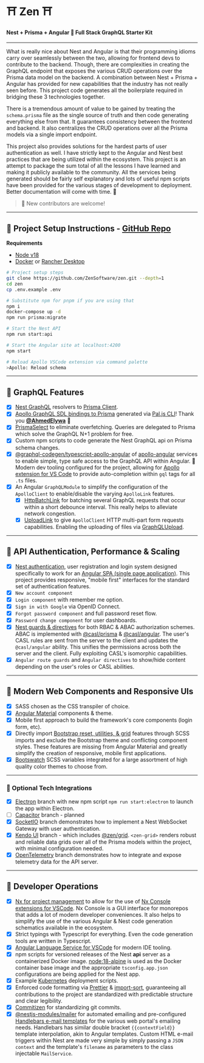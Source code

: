 # ⛩ Zen ⛩

#### Nest + Prisma + Angular 🏮 Full Stack GraphQL Starter Kit

---

What is really nice about Nest and Angular is that their programming idioms carry over seamlessly between the two, allowing for frontend devs to contribute to the backend. Though, there are complexities in creating the GraphQL endpoint that exposes the various CRUD operations over the Prisma data model on the backend.  A combination between Nest + Prisma + Angular has provided for new capabilities that the industry has not really seen before. This project code generates all the boilerplate required in bridging these 3 technologies together.

There is a tremendous amount of value to be gained by treating the `schema.prisma` file as the single source of truth and then code generating everything else from that. It guarantees consistency between the frontend and backend. It also centralizes the CRUD operations over all the Prisma models via a single import endpoint.

This project also provides solutions for the hardest parts of user authentication as well. I have strictly kept to the Angular and Nest best practices that are being utilized within the ecosystem. This project is an attempt to package the sum total of all the lessons I have learned and making it publicly available to the community. All the services being generated should be fairly self explanatory and lots of useful npm scripts have been provided for the various stages of development to deployment. Better documentation will come with time. 🍜

> 🎐 New contributors are welcome!

---

## 🍣 Project Setup Instructions - [GitHub Repo](https://github.com/ZenSoftware/Zen)

**Requirements**

- [Node v18](https://nodejs.org/)
- [Docker](https://www.docker.com/) or [Rancher Desktop](https://rancherdesktop.io/)

```bash
# Project setup steps
git clone https://github.com/ZenSoftware/zen.git --depth=1
cd zen
cp .env.example .env

# Substitute npm for pnpm if you are using that
npm i
docker-compose up -d
npm run prisma:migrate
```

```bash
# Start the Nest API
npm run start:api

# Start the Angular site at localhost:4200
npm start
```

```bash
# Reload Apollo VSCode extension via command palette
>Apollo: Reload schema
```

---

## 🥢 GraphQL Features

- [x] [Nest GraphQL](https://docs.nestjs.com/graphql/resolvers) resolvers to [Prisma Client](https://www.prisma.io).
- [x] [Apollo GraphQL SDL bindings to Prisma](https://paljs.com/generator/sdl) generated via [Pal.js CLI](https://paljs.com/cli/generator)! Thank you [**@AhmedElywa**](https://github.com/paljs) 🎎
- [x] [PrismaSelect](https://paljs.com/plugins/select/) to eliminate overfetching.  Queries are delegated to Prisma which solve the GraphQL N+1 problem for free.
- [x] Custom npm scripts to code generate the Nest GraphQL api on Prisma schema changes.
- [x] [@graphql-codegen/typescript-apollo-angular](https://graphql-code-generator.com/docs/plugins/typescript-apollo-angular) of [apollo-angular](https://www.apollographql.com/docs/angular/) services to enable simple, type safe access to the GraphQL API within Angular. 🎀 Modern dev tooling configured for the project, allowing for [Apollo extension for VS Code](https://www.apollographql.com/docs/devtools/editor-plugins/) to provide auto-completion within `gql` tags for all `.ts` files.
- [x] An Angular `GraphQLModule` to simplify the configuration of the `ApolloClient` to enable/disable the varying `ApolloLink` features.
  - [x] [HttpBatchLink](https://apollo-angular.com/docs/data/network#httpclient-1) for batching several GraphQL requests that occur within a short debounce interval. This really helps to alleviate network congestion.
  - [x] [UploadLink](https://www.npmjs.com/package/apollo-upload-client) to give `ApolloClient` HTTP multi-part form requests capabilities. Enabling the uploading of files via [GraphQLUpload](https://github.com/jaydenseric/graphql-upload).

---

## 🍱 API Authentication, Performance & Scaling

- [x] [Nest authentication](https://docs.nestjs.com/techniques/authentication), user registration and login system designed specifically to work for an [Angular SPA (single page application)](https://angular.io/). This project provides responsive, "mobile first" interfaces for the standard set of authentication features.
- [x] `New account component`
- [x] `Login component` with remember me option.
- [x] `Sign in with Google` via OpenID Connect.
- [x] `Forgot password component` and full password reset flow.
- [x] `Password change component` for user dashboards.
- [x] [Nest guards & directives](https://github.com/ZenSoftware/zen/blob/base/apps/api/src/app/auth) for both RBAC & ABAC authorization schemes.  ABAC is implemented with [@casl/prisma](https://casl.js.org/v6/en/package/casl-prisma) & [@casl/angular](https://casl.js.org/v6/en/package/casl-angular).  The user's CASL rules are sent from the server to the client and updates the `@casl/angular` ability.  This unifies the permissions across both the server and the client. Fully exploiting CASL's isomorphic capabilities.
- [x] `Angular route guards` and `Angular directives` to show/hide content depending on the user's roles or CASL abilities.

---

## 🍵 Modern Web Components and Responsive UIs

- [x] SASS chosen as the CSS transpiler of choice.
- [x] [Angular Material](https://material.angular.io/) components & theme.
- [x] Mobile first approach to build the framework's core components (login form, etc).
- [x] Directly import [Bootstrap reset, utilities, & grid](https://www.amadousall.com/the-good-parts-of-bootstrap-4-you-are-missing-in-your-angular-material-projects/) features through SCSS imports and exclude the Bootstrap theme and conflicting component styles. These features are missing from Angular Material and greatly simplify the creation of responsive, mobile first applications.
- [x] [Bootswatch](https://bootswatch.com/) SCSS variables integrated for a large assortment of high quality color themes to choose from.

---

### 🎏 Optional Tech Integrations

- [x] [Electron](https://www.electronjs.org/) branch with new npm script `npm run start:electron` to launch the app within Electron.
- [ ] [Capacitor](https://capacitorjs.com/) branch - planned
- [x] [SocketIO](https://socket.io/) branch demonstrates how to implement a Nest WebSocket Gateway with user authentication.
- [x] [Kendo UI](https://www.telerik.com/kendo-angular-ui/components/grid/) branch - which includes [@zen/grid](https://github.com/ZenSoftware/zen/tree/kendo/libs/grid).  `<zen-grid>` renders robust and reliable data grids over all of the Prisma models within the project, with minimal configuration needed.
- [x] [OpenTelemetry](https://opentelemetry.io/) branch demonstrates how to integrate and expose telemetry data for the API server.

---

## 🍡 Developer Operations

- [x] [Nx for project management](https://nx.dev/angular) to allow for the use of [Nx Console extensions for VSCode](https://marketplace.visualstudio.com/items?itemName=nrwl.angular-console). Nx Console is a GUI interface for monorepos that adds a lot of modern developer conveniences. It also helps to simplify the use of the various Angular & Nest code generation schematics available in the ecosystem.
- [x] Strict typings with Typescript for everything. Even the code generation tools are written in Typescript.
- [x] [Angular Language Service for VSCode](https://marketplace.visualstudio.com/items?itemName=Angular.ng-template) for modern IDE tooling.
- [x] npm scripts for versioned releases of the Nest **api** server as a containerized Docker image. [node:18-alpine](https://hub.docker.com/_/node?tab=description&ref=hackernoon.com) is used as the Docker container base image and the appropriate `tsconfig.app.json` configurations are being applied for the Nest app.
- [x] Example [Kubernetes](https://kubernetes.io/) deployment scripts.
- [x] Enforced code formatting via [Prettier](https://prettier.io/) & [import-sort](https://www.npmjs.com/package/prettier-plugin-import-sort), guaranteeing all contributions to the project are standardized with predictable structure and clear legibility.
- [x] [Commitizen](https://github.com/commitizen/cz-cli) for standardizing git commits.
- [x] [@nestjs-modules/mailer](https://github.com/nest-modules/mailer) for automated emailing and pre-configured [Handlebars e-mail templates](https://handlebarsjs.com/guide/#what-is-handlebars) for the various web portal's emailing needs. Handlebars has similar double bracket `{{contextField}}` template interpolation, akin to Angular templates. Custom HTML e-mail triggers within Nest are made very simple by simply passing a `JSON context` and the template's `filename` as parameters to the class injectable `MailService`.
